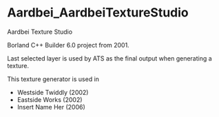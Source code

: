# Aardbei_AardbeiTextureStudio
Aardbei Texture Studio

Borland C++ Builder 6.0 project from 2001.

Last selected layer is used by ATS as the final output when generating a texture.

This texture generator is used in
 * Westside Twiddly (2002)
 * Eastside Works (2002)
 * Insert Name Her (2006)
